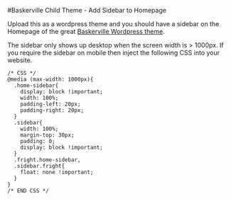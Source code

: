#Baskerville Child Theme - Add Sidebar to Homepage

Upload this as a wordpress theme and you should have a sidebar on the Homepage of the great [Baskerville Wordpress theme](https://wordpress.org/themes/baskerville/).

The sidebar only shows up desktop when the screen width is > 1000px. If you require the sidebar on mobile then inject the following CSS into your website.

```
/* CSS */
@media (max-width: 1000px){
  .home-sidebar{
    display: block !important;
    width: 100%;
    padding-left: 20px;
    padding-right: 20px;
  }
  .sidebar{
    width: 100%;
    margin-top: 30px;
    padding: 0;
    display: block !important;
  }
  .fright.home-sidebar,
  .sidebar.fright{
    float: none !important;
  }
}
/* END CSS */
```
